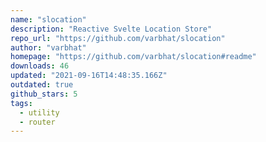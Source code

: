 ```yaml
---
name: "slocation"
description: "Reactive Svelte Location Store"
repo_url: "https://github.com/varbhat/slocation"
author: "varbhat"
homepage: "https://github.com/varbhat/slocation#readme"
downloads: 46
updated: "2021-09-16T14:48:35.166Z"
outdated: true
github_stars: 5
tags: 
  - utility
  - router
---
```

